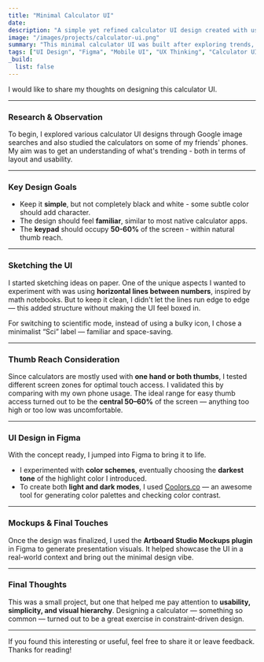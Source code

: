 ```yaml
---
title: "Minimal Calculator UI"
date: 
description: "A simple yet refined calculator UI design created with usability, color harmony, and user reach in mind. Here's a breakdown of my design process."
image: "/images/projects/calculator-ui.png"
summary: "This minimal calculator UI was built after exploring trends, testing thumb reach, and iterating through colors and layout ideas. Here's how I designed it."
tags: ["UI Design", "Figma", "Mobile UI", "UX Thinking", "Calculator UI"]
_build:
  list: false
---
```


I would like to share my thoughts on designing this calculator UI.

---

### <i class="fas fa-search"></i> Research & Observation

To begin, I explored various calculator UI designs through Google image searches and also studied the calculators on some of my friends' phones. My aim was to get an understanding of what's trending - both in terms of layout and usability.

---

### <i class="fas fa-edit"></i> Key Design Goals

- Keep it **simple**, but not completely black and white - some subtle color should add character.
- The design should feel **familiar**, similar to most native calculator apps.
- The **keypad** should occupy **50-60%** of the screen - within natural thumb reach.

---

### <i class="fas fa-pencil"></i> Sketching the UI

I started sketching ideas on paper. One of the unique aspects I wanted to experiment with was using **horizontal lines between numbers**, inspired by math notebooks. But to keep it clean, I didn't let the lines run edge to edge — this added structure without making the UI feel boxed in.

For switching to scientific mode, instead of using a bulky icon, I chose a minimalist “Sci” label — familiar and space-saving.

---

### <i class="fas fa-hand-point-down"></i> Thumb Reach Consideration

Since calculators are mostly used with **one hand or both thumbs**, I tested different screen zones for optimal touch access. I validated this by comparing with my own phone usage. The ideal range for easy thumb access turned out to be the **central 50–60%** of the screen — anything too high or too low was uncomfortable.

---

### <i class="fas fa-palette"></i> UI Design in Figma

With the concept ready, I jumped into Figma to bring it to life.

- I experimented with **color schemes**, eventually choosing the **darkest tone** of the highlight color I introduced.
- To create both **light and dark modes**, I used [Coolors.co](https://coolors.co) — an awesome tool for generating color palettes and checking color contrast.

---

### <i class="fas fa-mobile-screen"></i> Mockups & Final Touches

Once the design was finalized, I used the **Artboard Studio Mockups plugin** in Figma to generate presentation visuals. It helped showcase the UI in a real-world context and bring out the minimal design vibe.

---

### <i class="fas fa-bullseye"></i> Final Thoughts

This was a small project, but one that helped me pay attention to **usability, simplicity, and visual hierarchy**. Designing a calculator — something so common — turned out to be a great exercise in constraint-driven design.

---

If you found this interesting or useful, feel free to share it or leave feedback.  
Thanks for reading!
